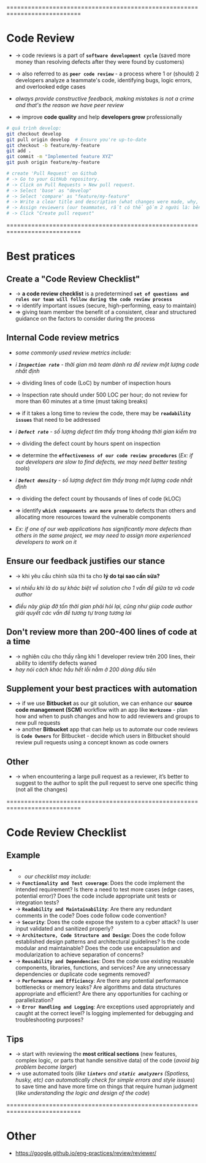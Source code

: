===========================================================================
# Code Review
* -> code reviews is a part of **`software development cycle`** (saved more money than resolving defects after they were found by customers)
* -> also referred to as **`peer code review`** - a process where 1 or (should) 2 developers analyze a teammate's code, identifying bugs, logic errors, and overlooked edge cases
* _always provide constructive feedback, making mistakes is not a crime and that's the reason we have peer review_

* => improve **code quality** and help **developers grow** professionally

```bash - Example: from 'feature' branch to 'develop' branch in project using GitHub with GitFlow
# quá trình develop:
git checkout develop
git pull origin develop  # Ensure you're up-to-date
git checkout -b feature/my-feature
git add .
git commit -m "Implemented feature XYZ"
git push origin feature/my-feature

# create 'Pull Request' on Github
# -> Go to your GitHub repository.
# -> Click on Pull Requests > New pull request.
# -> Select 'base' as "develop"
# -> Select 'compare' as "feature/my-feature"
# -> Write a clear title and description (what changes were made, why, any dependencies).
# -> Assign reviewers (our teammates, rất có thể gồm 2 người là: bên khách hàng, bên team mình)
# -> Click "Create pull request"
```

===========================================================================
# Best pratices

## Create a "Code Review Checklist"
* -> **a code review checklist** is a predetermined **`set of questions and rules our team will follow during the code review process`**
* -> identify important issues (secure, high-performing, easy to maintain)
* => giving team member the benefit of a consistent, clear and structured guidance on the factors to consider during the process

## Internal Code review metrics
* _some commonly used review metrics include:_

* _i **`Inspection rate`** - thời gian mà team dành ra để review một lượng code nhất định_
* -> dividing lines of code (LoC) by number of inspection hours
* -> Inspection rate should under 500 LOC per hour; do not review for more than 60 minutes at a time (must taking breaks)
* => if it takes a long time to review the code, there may be **`readability issues`** that need to be addressed

* _i **`Defect rate`** - số lượng defect tìm thấy trong khoảng thời gian kiểm tra_
* -> dividing the defect count by hours spent on inspection
* => determine the **`effectiveness of our code review procedures`** (_Ex: if our developers are slow to find defects, we may need better testing tools_)

* _i **`Defect density`** - số lượng defect tìm thấy trong một lượng code nhất định_
* -> dividing the defect count by thousands of lines of code (kLOC)
* => identify **`which components are more prone`** to defects than others and allocating more resources toward the vulnerable components
* _Ex: if one of our web applications has significantly more defects than others in the same project, we may need to assign more experienced developers to work on it_

## Ensure our feedback justifies our stance 
* -> khi yêu cầu chỉnh sửa thì ta cho **lý do tại sao cần sửa?**

* _vì nhiều khi là do sự khác biệt về solution cho 1 vấn đề giữa ta và code author_
* _điều này giúp đỡ tốn thời gian phải hỏi lại, cũng như giúp code author giải quyết các vấn đề tương tự trong tương lai_

## Don't review more than 200-400 lines of code at a time
* -> nghiên cứu cho thấy rằng khi 1 developer review trên 200 lines, their ability to identify defects waned 
* _hay nói cách khác hầu hết lỗi nằm ở 200 dòng đầu tiên_

## Supplement your best practices with automation
* -> if we use **Bitbucket** as our git solution, we can enhance our **source code management (SCM)** workflow with an app like **`Workzone`** - plan how and when to push changes and how to add reviewers and groups to new pull requests
* -> another **Bitbucket** app that can help us to automate our code reviews is **`Code Owners`** for Bitbucket - decide which users in Bitbucket should review pull requests using a concept known as code owners

## Other
* -> when encountering a large pull request as a reviewer, it’s better to suggest to the author to split the pull request to serve one specific thing (not all the changes)

===========================================================================
# Code Review Checklist

## Example
* * _our checklist may include:_ 
* -> **`Functionality and Test coverage`**: Does the code implement the intended requirement? Is there a need to test more cases (edge cases, potential error)? Does the code include appropriate unit tests or integration tests?
* -> **`Readability and Maintainability`**: Are there any redundant comments in the code? Does code follow code convention?
* -> **`Security`**: Does the code expose the system to a cyber attack? Is user input validated and sanitized properly?
* -> **`Architecture, Code Structure and Design`**: Does the code follow established design patterns and architectural guidelines? Is the code modular and maintainable? Does the code use encapsulation and modularization to achieve separation of concerns?
* -> **`Reusability and Dependencies`**: Does the code use existing reusable components, libraries, functions, and services? Are any unnecessary dependencies or duplicate code segments removed?
* -> **`Performance and Efficiency`**: Are there any potential performance bottlenecks or memory leaks? Are algorithms and data structures appropriate and efficient? Are there any opportunities for caching or parallelization?
* -> **`Error Handling and Logging`**: Are exceptions used appropriately and caught at the correct level? Is logging implemented for debugging and troubleshooting purposes?

## Tips
* -> start with reviewing the **most critical sections** (new features, complex logic, or parts that handle sensitive data) of the code (_avoid big problem become larger_)
* -> use automated tools (_like **`linters`** and **`static analyzers`** (Spotless, husky, etc) can automatically check for simple errors and style issues_) to save time and have more time on things that require human judgment (_like understanding the logic and design of the code_)

===========================================================================
# Other
* https://google.github.io/eng-practices/review/reviewer/
